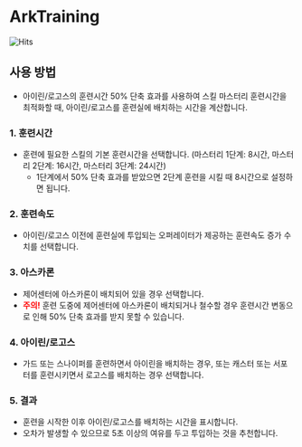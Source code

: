 # ArkTraining

![Hits](https://hits.seeyoufarm.com/api/count/incr/badge.svg?url=https%3A%2F%2Fdevillness.github.io%2FArkTraining%2F&count_bg=%23555555&title_bg=%23CA0000&icon=&icon_color=%23E7E7E7&title=hits&edge_flat=false)

## 사용 방법
* 아이린/로고스의 훈련시간 50% 단축 효과를 사용하여 스킬 마스터리 훈련시간을 최적화할 때, 아이린/로고스를 훈련실에 배치하는 시간을 계산합니다.
### 1. 훈련시간
* 훈련에 필요한 스킬의 기본 훈련시간을 선택합니다. (마스터리 1단계: 8시간, 마스터리 2단계: 16시간, 마스터리 3단계: 24시간)
    * 1단계에서 50% 단축 효과를 받았으면 2단계 훈련을 시킬 때 8시간으로 설정하면 됩니다.
### 2. 훈련속도
* 아이린/로고스 이전에 훈련실에 투입되는 오퍼레이터가 제공하는 훈련속도 증가 수치를 선택합니다.
### 3. 아스카론
* 제어센터에 아스카론이 배치되어 있을 경우 선택합니다.
* <span style="color: red; font-weight: bold;">주의!</span> 훈련 도중에 제어센터에 아스카론이 배치되거나 철수할 경우 훈련시간 변동으로 인해 50% 단축 효과를 받지 못할 수 있습니다.
### 4. 아이린/로고스
* 가드 또는 스나이퍼를 훈련하면서 아이린을 배치하는 경우, 또는 캐스터 또는 서포터를 훈련시키면서 로고스를 배치하는 경우 선택합니다.
### 5. 결과
* 훈련을 시작한 이후 아이린/로고스를 배치하는 시간을 표시합니다.
* 오차가 발생할 수 있으므로 5초 이상의 여유를 두고 투입하는 것을 추천합니다.